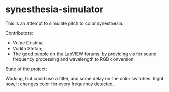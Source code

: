 # synesthesia-simulator
This is an attempt to simulate pitch to color synesthesia.


Contributors:
- Vulpe Cristina;
- Vodita Stefan;
- The good people on the LabVIEW forums, by providing vis for sound frequency processing and wavelength to RGB conversion.



State of the project:

Working, but could use a filter, and some delay on the color switches. Right now, it changes color for every frequency detected.
